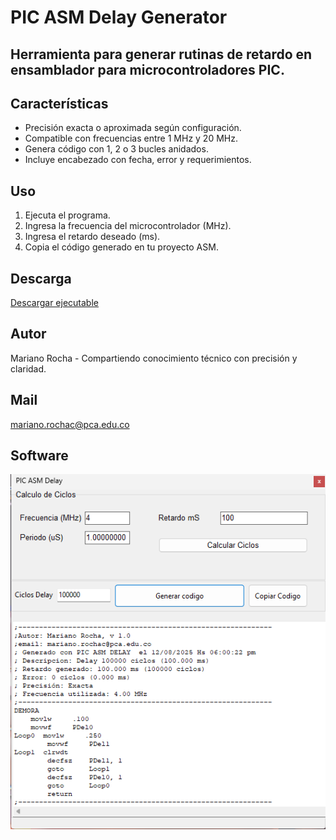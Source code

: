 # PIC ASM Delay Generator

## Herramienta para generar rutinas de retardo en ensamblador para microcontroladores PIC.

## Características
- Precisión exacta o aproximada según configuración.
- Compatible con frecuencias entre 1 MHz y 20 MHz.
- Genera código con 1, 2 o 3 bucles anidados.
- Incluye encabezado con fecha, error y requerimientos.

## Uso
1. Ejecuta el programa.
2. Ingresa la frecuencia del microcontrolador (MHz).
3. Ingresa el retardo deseado (ms).
4. Copia el código generado en tu proyecto ASM.

## Descarga
[Descargar ejecutable](https://github.com/tuusuario/PIC-ASM-Delay-Generator/releases)

## Autor
Mariano Rocha - Compartiendo conocimiento técnico con precisión y claridad.
## Mail
mariano.rochac@pca.edu.co
## Software
![DELAYS](images/picdelay.png) 

